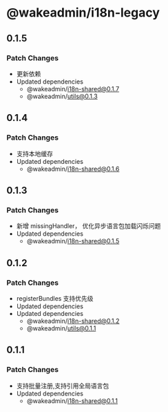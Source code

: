 # @wakeadmin/i18n-legacy

## 0.1.5

### Patch Changes

- 更新依赖
- Updated dependencies
  - @wakeadmin/i18n-shared@0.1.7
  - @wakeadmin/utils@0.1.3

## 0.1.4

### Patch Changes

- 支持本地缓存
- Updated dependencies
  - @wakeadmin/i18n-shared@0.1.6

## 0.1.3

### Patch Changes

- 新增 missingHandler， 优化异步语言包加载闪烁问题
- Updated dependencies
  - @wakeadmin/i18n-shared@0.1.5

## 0.1.2

### Patch Changes

- registerBundles 支持优先级
- Updated dependencies
- Updated dependencies
  - @wakeadmin/i18n-shared@0.1.2
  - @wakeadmin/utils@0.1.1

## 0.1.1

### Patch Changes

- 支持批量注册,支持引用全局语言包
- Updated dependencies
  - @wakeadmin/i18n-shared@0.1.1
